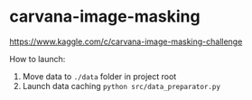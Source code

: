 # carvana-image-masking
https://www.kaggle.com/c/carvana-image-masking-challenge

How to launch:

1) Move data to `./data` folder in project root
2) Launch data caching `python src/data_preparator.py`
